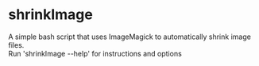 # shrinkImage
A simple bash script that uses ImageMagick to automatically shrink image files.  
Run 'shrinkImage --help' for instructions and options

